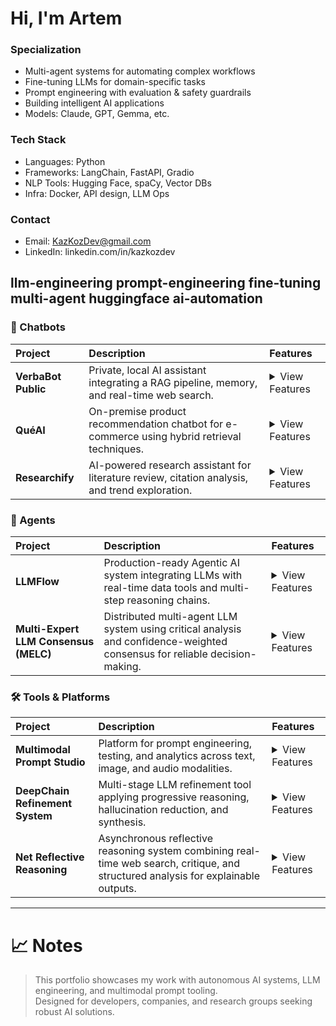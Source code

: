 
# Hi, I'm Artem

### Specialization
- Multi-agent systems for automating complex workflows  
- Fine-tuning LLMs for domain-specific tasks  
- Prompt engineering with evaluation & safety guardrails
- Building intelligent AI applications
- Models: Claude, GPT, Gemma, etc.

### Tech Stack
- Languages: Python
- Frameworks: LangChain, FastAPI, Gradio
- NLP Tools: Hugging Face, spaCy, Vector DBs
- Infra: Docker, API design, LLM Ops

### Contact
- Email: KazKozDev@gmail.com
- LinkedIn: linkedin.com/in/kazkozdev

llm-engineering prompt-engineering fine-tuning multi-agent huggingface ai-automation
---

### 🤖 Chatbots

| Project | Description | Features |
|:--------|:------------|:---------|
| **VerbaBot Public** | Private, local AI assistant integrating a RAG pipeline, memory, and real-time web search. | <details><summary>View Features</summary><ul><li>Local LLM deployment with complete data privacy</li><li>Advanced RAG pipeline (multi-format document retrieval)</li><li>Personal memory system across sessions</li><li>Calendar integration via natural language</li><li>Dynamic model switching (Ollama interface)</li></ul></details> |
| **QuéAI** | On-premise product recommendation chatbot for e-commerce using hybrid retrieval techniques. | <details><summary>View Features</summary><ul><li>Hybrid search: vector similarity + BM25</li><li>Image and text-based product search</li><li>Adaptive user profiles via SQLite storage</li><li>Local inference using Gemma 3:12B</li><li>Intelligent caching for performance optimization</li></ul></details> |
| **Researchify** | AI-powered research assistant for literature review, citation analysis, and trend exploration. | <details><summary>View Features</summary><ul><li>Natural language search over academic databases</li><li>Scientific paper summarization and key insights extraction</li><li>Citation network and impact analysis</li><li>Document parsing (PDF, DOCX, TXT, CSV)</li><li>Trend identification in research domains</li></ul></details> |


### 🧠 Agents

| Project | Description | Features |
|:--------|:------------|:---------|
| **LLMFlow** | Production-ready Agentic AI system integrating LLMs with real-time data tools and multi-step reasoning chains. | <details><summary>View Features</summary><ul><li>Chain orchestration for multi-tool task execution</li><li>Modular tool system (weather, news, web search, finance, astronomy, etc.)</li><li>Local deployment with Ollama and Gemma 3:12B model</li><li>Real-time data access via Open APIs</li><li>Extensible CLI interface</li></ul></details> |
| **Multi-Expert LLM Consensus (MELC)** | Distributed multi-agent LLM system using critical analysis and confidence-weighted consensus for reliable decision-making. | <details><summary>View Features</summary><ul><li>Asynchronous expert processing (asyncio-based)</li><li>Critical cross-validation with critique agents</li><li>Consensus synthesis and iterative refinement</li><li>Scalable and fault-tolerant architecture</li></ul></details> |



### 🛠️ Tools & Platforms

| Project | Description | Features |
|:--------|:------------|:---------|
| **Multimodal Prompt Studio** | Platform for prompt engineering, testing, and analytics across text, image, and audio modalities. | <details><summary>View Features</summary><ul><li>Multimodal prompt editor (text, image, audio)</li><li>A/B testing and versioning with rollback</li><li>Token usage, latency, and output quality analytics</li><li>Microservices architecture: React + FastAPI + PostgreSQL</li></ul></details> |
| **DeepChain Refinement System** | Multi-stage LLM refinement tool applying progressive reasoning, hallucination reduction, and synthesis. | <details><summary>View Features</summary><ul><li>Three-stage pipeline: analysis → refinement → synthesis</li><li>Chain-of-thought and iterative reasoning</li><li>Hallucination detection and fact verification</li><li>Optimized for lightweight models (e.g., Gemma2:9B)</li></ul></details> |
| **Net Reflective Reasoning** | Asynchronous reflective reasoning system combining real-time web search, critique, and structured analysis for explainable outputs. | <details><summary>View Features</summary><ul><li>Intent → search → critique → synthesis pipeline</li><li>Real-time web search with smart query reformulation</li><li>Confidence scoring and fallback strategies</li><li>Fully local execution with Ollama + Gemma2:9B</li></ul></details> |

---

# 📈 Notes
> This portfolio showcases my work with autonomous AI systems, LLM engineering, and multimodal prompt tooling.  
> Designed for developers, companies, and research groups seeking robust AI solutions.
